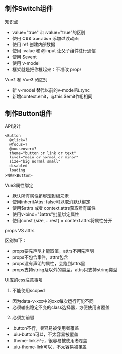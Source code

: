 ## 制作Switch组件

知识点

- value="true" 和 :value="true"的区别
- 使用 CSS transition 添加过渡动画
- 使用 ref 创建内部数据
- 使用 :value 和 @input 让父子组件进行通信
- 使用 $event
- 使用 v-model
- 框架就是把你框起来：不准改 props

Vue2 和 Vue3 的区别

- 新 v-model 替代以前的v-model和.sync
- 新增context.emit，与this.$emit作用相同

## 制作Button组件

API设计

```
<Button
  @click=?
  @focus=?
  @mouseover=?
  theme="button or link or text"
  level="main or normal or minor"
  size="big normal small"
  disabled
  loading
>按钮<Button>
```

Vue3属性绑定

- 默认所有属性都绑定到根元素
- 使用inheritAttrs: false可以取消默认绑定
- 使用$attrs 或者 context.attrs获取所有属性
- 使用v-bind="$attrs"批量绑定属性
- 使用const {size, ...rest} = context.attrs将属性分开

props VS attrs

区别如下：

- props要先声明才能取值，attrs不用先声明
- props不包含事件，attrs包含
- props没有声明的属性，会跑到attrs里
- props支持string及以外的类型，attrs只支持string类型

UI库的css注意事项

1. 不能使用scoped

- 因为data-v-xxx中的xxx每次运行可能不同
- 必须输出稳定不变的class选择器，方便使用者覆盖

2. 必须加前缀

- .button不行，很容易被使用者覆盖
- .uiu-button可以，不太容易被覆盖
- .theme-link不行，很容易被使用者覆盖
- .uiu-theme-link可以，不太容易被覆盖